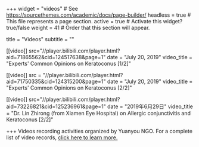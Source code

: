 +++
widget = "videos"  # See https://sourcethemes.com/academic/docs/page-builder/
headless = true  # This file represents a page section.
active = true  # Activate this widget? true/false
weight = 41  # Order that this section will appear.

title = "Videos"
subtitle = ""

[[video]]
  src="//player.bilibili.com/player.html?aid=71865562&cid=124517638&page=1"
  date = "July 20, 2019"
  video_title = "Experts'  Common Opinions on Keratoconus [1/2]"

[[video]]
  src = "//player.bilibili.com/player.html?aid=71750335&cid=124315200&page=1"
  date = "July 20, 2019"
  video_title = "Experts'  Common Opinions on Keratoconus [2/2]"

[[video]]
  src="//player.bilibili.com/player.html?aid=73226821&cid=125236961&page=1" 
  date = "2019年6月29日"
  video_title = "Dr. Lin Zhirong (from Xiamen Eye Hospital) on Allergic conjunctivitis and Keratoconus [2/2]"    
  
+++
Videos recording activities organized by Yuanyou NGO. For a complete list of video records, [click here to learn more.](https://pan.baidu.com/s/1WJlBblz20V4xq8riMGX-IQ#list/path=%2Fsharelink4026583310-620730555821016%2F%E6%8F%B4%E5%8F%8B%E7%BA%BF%E4%B8%8A%E6%B4%BB%E5%8A%A8&parentPath=%2Fsharelink4026583310-620730555821016)

